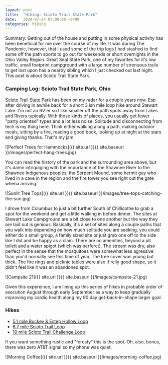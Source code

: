 ```yaml
---
layout: post
title:  "Hiking: Scioto Trail State Park"
date:   2024-07-24 07:00:00 -0400
categories: hiking
---
```

Summary: Getting out of the house and putting in some physical activity has been beneficial for me over the course of my life. It was during The Pandemic, however, that I used some of the trip logs I had stashed to find some off the path sports to go out for weekends or short overnights in the Ohio Valley Region. Great Seal State Park, one of my favorites for it's low traffic, small footprint campground with a large number of strenuous trails to get lost upon has a nearby sibling which I just checked out last night. This post is about Scioto Trail State Park.

<!--more-->

### Camping Log: Scioto Trail State Park, Ohio
[Scioto Trail State Park](https://ohiodnr.gov/go-and-do/plan-a-visit/find-a-property/scioto-trail-state-park) has been on my radar for a couple years now. Esp after driving in awhile back for a short 3 ish mile loop hike around Stewart Lake. I'm not an RV'er so I like smaller off the path spots away from Lakes and Rivers typically. With those kinds of places, you usually get fewer "party oriented" types and a lot less noise. Solitude and disconnecting from tech is my thing here. Think either walking along a path, making outdoor meals, sitting by a fire, reading a good book, looking up at night at the stars and giving thanks. That's my jam.

![Perfect Trees for Hammocks]({{ site.url }}{{ site.baseurl }}/images/perfect-hang-trees.jpg)

You can read the history of the park and the surrounding area above, but it's damn intriquiging with the importance of the Shawnee River to the Shawnee Indigenous peoples, the Serpent Mound, some hermit guy who lived in a cave in the region and the fire tower you see right out the gate whena arriving.

![Sunlit Tree Tops]({{ site.url }}{{ site.baseurl }}/images/tree-tops-catching-the-sun.jpg)

I drove from Columbus to just a bit further South of Chillicothe to grab a spot for the weekend and get a little walking in before dinner. The sites at Stewart Lake Campground are a bit close to one another but the way they are laid out is genious. Basically, it's a set of sites along a couple paths that you walk into depending on how much solitude you are seeking, you could either do a small group, a family sized site or just grab one off to the side like I did and be happy as a clam. There are no amenities, beyond a pit toilett and a water spigot (which was perferct). The stream was dry, also perfect in the sense that the mosquitoes were somewhat less agressive than you'd normally see this time of year. The tree cover was young but thick. The fire rings and picknic tables were also if relly good shape, so it didn't feel like it was an abandoned spot.

![Campsite 21]({{ site.url }}{{ site.baseurl }}/images/campsite-21.jpg)

Given this expereince, I am lining up this series of hikes in probable order of execution August through early September as a way to keep gradually improving my cardio health along my 90 day get-back-in-shape larger goal.

### Hikes
- [5.1 mile Buckey & Estep Hollow Loop](https://www.alltrails.com/explore/trail/us/ohio/buckeye-and-estep-hollow-loop)
- [6.7 mile Scioto Trail Loop](https://www.alltrails.com/explore/trail/us/ohio/scioto-trail-state-park)
- [10 mile Scioto Trail Challenge Loop](https://www.alltrails.com/explore/trail/us/ohio/scioto-trail-challenge-loop)

If you want something rustic and "foresty" this is the spot. Oh, also, bonus, there was zero AT&T signal so my phone was quiet.

![Morning Coffee]({{ site.url }}{{ site.baseurl }}/images/morning-coffee.jpg)